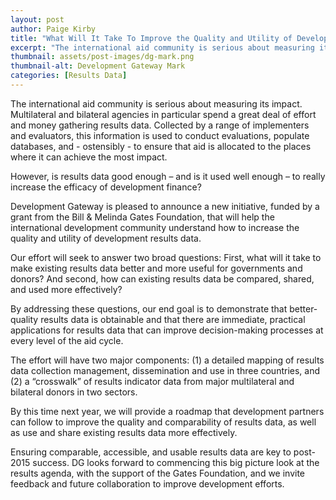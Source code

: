 ```yaml
---
layout: post
author: Paige Kirby
title: "What Will It Take To Improve the Quality and Utility of Development Results?"
excerpt: "The international aid community is serious about measuring its impact..."
thumbnail: assets/post-images/dg-mark.png
thumbnail-alt: Development Gateway Mark
categories: [Results Data]
---
```



The international aid community is serious about measuring its impact. Multilateral and bilateral agencies in particular spend a great deal of effort and money gathering results data. Collected by a range of implementers and evaluators, this information is used to conduct evaluations, populate databases, and - ostensibly - to ensure that aid is allocated to the places where it can achieve the most impact. 

However, is results data good enough – and is it used well enough – to really increase the efficacy of development finance?

Development Gateway is pleased to announce a new initiative, funded by a grant from the Bill & Melinda Gates Foundation, that will help the international development community understand how to increase the quality and utility of development results data. 

Our effort will seek to answer two broad questions: First, what will it take to make existing results data better and more useful for governments and donors? And second, how can existing results data be compared, shared, and used more effectively?
 
By addressing these questions, our end goal is to demonstrate that better-quality results data is obtainable and that there are immediate, practical applications for results data that can improve decision-making processes at every level of the aid cycle. 

The effort will have two major components: (1) a detailed mapping of results data collection management, dissemination and use in three countries, and (2) a “crosswalk” of results indicator data from major multilateral and bilateral donors in two sectors. 
 
By this time next year, we will provide a roadmap that development partners can follow to improve the quality and comparability of results data, as well as use and share existing results data more effectively.

Ensuring comparable, accessible, and usable results data are key to post-2015 success. DG looks forward to commencing this big picture look at the results agenda, with the support of the Gates Foundation, and we invite feedback and future collaboration to improve development efforts.
